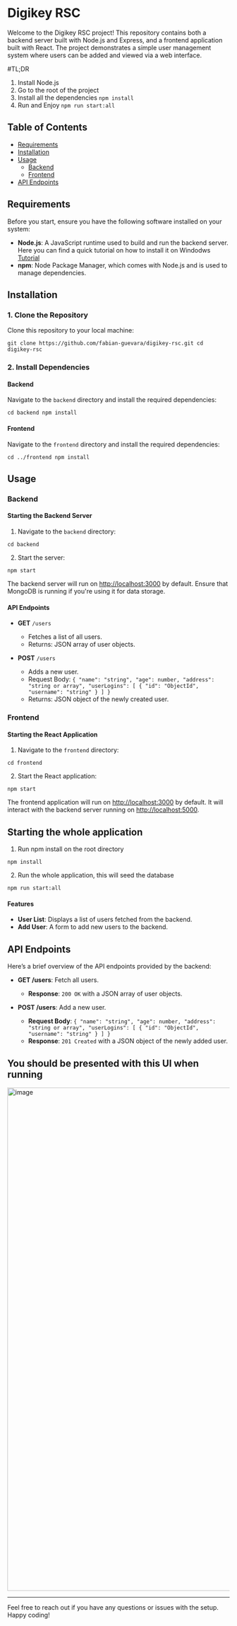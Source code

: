 

# Digikey RSC

Welcome to the Digikey RSC project! This repository contains both a backend server built with Node.js and Express, and a frontend application built with React. The project demonstrates a simple user management system where users can be added and viewed via a web interface.

#TL;DR

1. Install Node.js
2. Go to the root of the project
3. Install all the dependencies
   `npm install`
4. Run and Enjoy
   `npm run start:all`


## Table of Contents

- [Requirements](#requirements)
- [Installation](#installation)
- [Usage](#usage)
  - [Backend](#backend)
  - [Frontend](#frontend)
- [API Endpoints](#api-endpoints)


## Requirements

Before you start, ensure you have the following software installed on your system:

- **Node.js**: A JavaScript runtime used to build and run the backend server. Here you can find a quick tutorial on how to install it on Windodws [Tutorial](https://www.youtube.com/watch?v=1Rmb6bkGpG0)
- **npm**: Node Package Manager, which comes with Node.js and is used to manage dependencies.



## Installation

### 1. Clone the Repository

Clone this repository to your local machine:

`git clone https://github.com/fabian-guevara/digikey-rsc.git
cd digikey-rsc`

### 2. Install Dependencies

#### Backend

Navigate to the `backend` directory and install the required dependencies:

`cd backend
npm install`

#### Frontend

Navigate to the `frontend` directory and install the required dependencies:

`cd ../frontend
npm install`

## Usage

### Backend

#### Starting the Backend Server

1. Navigate to the `backend` directory:

`cd backend`

2. Start the server:

`npm start`

   The backend server will run on [http://localhost:3000](http://localhost:5000) by default. Ensure that MongoDB is running if you're using it for data storage.

#### API Endpoints

- **GET** `/users`
  - Fetches a list of all users.
  - Returns: JSON array of user objects.

- **POST** `/users`
  - Adds a new user.
  - Request Body: `{ "name": "string", "age": number, "address": "string or array", "userLogins": [ { "id": "ObjectId", "username": "string" } ] }`
  - Returns: JSON object of the newly created user.

### Frontend

#### Starting the React Application

1. Navigate to the `frontend` directory:

`cd frontend`

2. Start the React application:

`npm start`

   The frontend application will run on [http://localhost:3000](http://localhost:3000) by default. It will interact with the backend server running on [http://localhost:5000](http://localhost:5000).

## Starting the whole application

1. Run npm install on the root directory

  `npm install`

2. Run the whole application, this will seed the database 
  
   
`npm run start:all`

#### Features

- **User List**: Displays a list of users fetched from the backend.
- **Add User**: A form to add new users to the backend.

## API Endpoints

Here’s a brief overview of the API endpoints provided by the backend:

- **GET /users**: Fetch all users.
  - **Response**: `200 OK` with a JSON array of user objects.

- **POST /users**: Add a new user.
  - **Request Body**: `{ "name": "string", "age": number, "address": "string or array", "userLogins": [ { "id": "ObjectId", "username": "string" } ] }`
  - **Response**: `201 Created` with a JSON object of the newly added user.



## You should be presented with this UI when running 
<img width="1138" alt="image" src="https://github.com/user-attachments/assets/4048981e-5634-47b2-b076-d63fea8e0ab1">


---

Feel free to reach out if you have any questions or issues with the setup. Happy coding!
